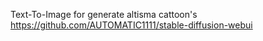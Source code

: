 
Text-To-Image for generate altisma cattoon's
https://github.com/AUTOMATIC1111/stable-diffusion-webui
